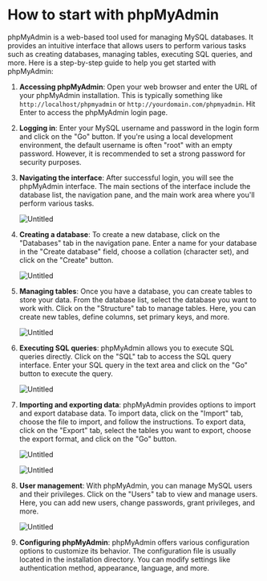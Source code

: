 # How to start with phpMyAdmin

phpMyAdmin is a web-based tool used for managing MySQL databases. It provides an intuitive interface that allows users to perform various tasks such as creating databases, managing tables, executing SQL queries, and more. Here is a step-by-step guide to help you get started with phpMyAdmin:

1. **Accessing phpMyAdmin**: 
Open your web browser and enter the URL of your phpMyAdmin installation. This is typically something like `http://localhost/phpmyadmin` or `http://yourdomain.com/phpmyadmin`. Hit Enter to access the phpMyAdmin login page.
2. **Logging in**: 
Enter your MySQL username and password in the login form and click on the "Go" button. If you're using a local development environment, the default username is often "root" with an empty password. However, it is recommended to set a strong password for security purposes.
3. **Navigating the interface**: 
After successful login, you will see the phpMyAdmin interface. The main sections of the interface include the database list, the navigation pane, and the main work area where you'll perform various tasks.
    
    ![Untitled](How%20to%20start%20with%20phpMyAdmin%20b9f3dd74501c4742be88992d0f4e4d6a/Untitled.png)
    
4. **Creating a database**: 
To create a new database, click on the "Databases" tab in the navigation pane. Enter a name for your database in the "Create database" field, choose a collation (character set), and click on the "Create" button.
    
    ![Untitled](How%20to%20start%20with%20phpMyAdmin%20b9f3dd74501c4742be88992d0f4e4d6a/Untitled%201.png)
    
5. **Managing tables**: 
Once you have a database, you can create tables to store your data. From the database list, select the database you want to work with. Click on the "Structure" tab to manage tables. Here, you can create new tables, define columns, set primary keys, and more.
    
    ![Untitled](How%20to%20start%20with%20phpMyAdmin%20b9f3dd74501c4742be88992d0f4e4d6a/Untitled%202.png)
    
6. **Executing SQL queries**: 
phpMyAdmin allows you to execute SQL queries directly. Click on the "SQL" tab to access the SQL query interface. Enter your SQL query in the text area and click on the "Go" button to execute the query.
    
    ![Untitled](How%20to%20start%20with%20phpMyAdmin%20b9f3dd74501c4742be88992d0f4e4d6a/Untitled%203.png)
    
7. **Importing and exporting data**: 
phpMyAdmin provides options to import and export database data. To import data, click on the "Import" tab, choose the file to import, and follow the instructions. To export data, click on the "Export" tab, select the tables you want to export, choose the export format, and click on the "Go" button.
    
    ![Untitled](How%20to%20start%20with%20phpMyAdmin%20b9f3dd74501c4742be88992d0f4e4d6a/Untitled%204.png)
    
    ![Untitled](How%20to%20start%20with%20phpMyAdmin%20b9f3dd74501c4742be88992d0f4e4d6a/Untitled%205.png)
    
8. **User management**: 
With phpMyAdmin, you can manage MySQL users and their privileges. Click on the "Users" tab to view and manage users. Here, you can add new users, change passwords, grant privileges, and more.
    
    ![Untitled](How%20to%20start%20with%20phpMyAdmin%20b9f3dd74501c4742be88992d0f4e4d6a/Untitled%206.png)
    
9. **Configuring phpMyAdmin**: 
phpMyAdmin offers various configuration options to customize its behavior. The configuration file is usually located in the installation directory. You can modify settings like authentication method, appearance, language, and more.
